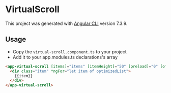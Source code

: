 # VirtualScroll

This project was generated with [Angular CLI](https://github.com/angular/angular-cli) version 7.3.9.

## Usage

- Copy the `virtual-scroll.component.ts` to your project
- Add it to your app.modules.ts declarations's array

```html
<app-virtual-scroll [items]="items" [itemHeight]="50" [preload]="0" [offsetBottom]="0" (update)="optimizedList = $event">
  <div class="item" *ngFor="let item of optimizedList">
    {{item}}
  </div>
</app-virtual-scroll>
```
